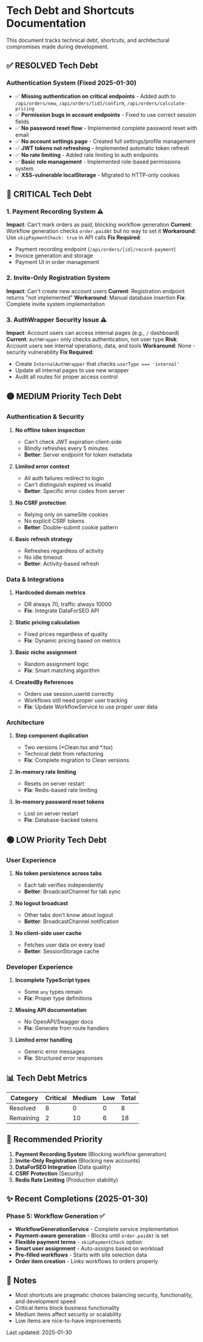 # Tech Debt and Shortcuts Documentation

This document tracks technical debt, shortcuts, and architectural compromises made during development.

## ✅ RESOLVED Tech Debt

### Authentication System (Fixed 2025-01-30)
- ✅ **Missing authentication on critical endpoints** - Added auth to `/api/orders/new`, `/api/orders/[id]/confirm`, `/api/orders/calculate-pricing`
- ✅ **Permission bugs in account endpoints** - Fixed to use correct session fields
- ✅ **No password reset flow** - Implemented complete password reset with email
- ✅ **No account settings page** - Created full settings/profile management
- ✅ **JWT tokens not refreshing** - Implemented automatic token refresh
- ✅ **No rate limiting** - Added rate limiting to auth endpoints  
- ✅ **Basic role management** - Implemented role-based permissions system
- ✅ **XSS-vulnerable localStorage** - Migrated to HTTP-only cookies

## 🔴 CRITICAL Tech Debt

### 1. Payment Recording System ⚠️
**Impact**: Can't mark orders as paid, blocking workflow generation
**Current**: Workflow generation checks `order.paidAt` but no way to set it
**Workaround**: Use `skipPaymentCheck: true` in API calls
**Fix Required**:
- Payment recording endpoint (`/api/orders/[id]/record-payment`)
- Invoice generation and storage
- Payment UI in order management

### 2. Invite-Only Registration System
**Impact**: Can't create new account users
**Current**: Registration endpoint returns "not implemented"
**Workaround**: Manual database insertion
**Fix**: Complete invite system implementation

### 3. AuthWrapper Security Issue ⚠️
**Impact**: Account users can access internal pages (e.g., `/` dashboard)
**Current**: `AuthWrapper` only checks authentication, not user type
**Risk**: Account users see internal operations, data, and tools
**Workaround**: None - security vulnerability
**Fix Required**:
- Create `InternalAuthWrapper` that checks `userType === 'internal'`
- Update all internal pages to use new wrapper
- Audit all routes for proper access control

## 🟡 MEDIUM Priority Tech Debt

### Authentication & Security
1. **No offline token inspection**
   - Can't check JWT expiration client-side
   - Blindly refreshes every 5 minutes
   - **Better**: Server endpoint for token metadata

2. **Limited error context**
   - All auth failures redirect to login
   - Can't distinguish expired vs invalid
   - **Better**: Specific error codes from server

3. **No CSRF protection**
   - Relying only on sameSite cookies
   - No explicit CSRF tokens
   - **Better**: Double-submit cookie pattern

4. **Basic refresh strategy**
   - Refreshes regardless of activity
   - No idle timeout
   - **Better**: Activity-based refresh

### Data & Integrations
1. **Hardcoded domain metrics**
   - DR always 70, traffic always 10000
   - **Fix**: Integrate DataForSEO API

2. **Static pricing calculation**
   - Fixed prices regardless of quality
   - **Fix**: Dynamic pricing based on metrics

3. **Basic niche assignment**
   - Random assignment logic
   - **Fix**: Smart matching algorithm

4. **CreatedBy References** 
   - Orders use session.userId correctly
   - Workflows still need proper user tracking
   - **Fix**: Update WorkflowService to use proper user data

### Architecture
1. **Step component duplication**
   - Two versions (*Clean.tsx and *.tsx)
   - Technical debt from refactoring
   - **Fix**: Complete migration to Clean versions

2. **In-memory rate limiting**
   - Resets on server restart
   - **Fix**: Redis-based rate limiting

3. **In-memory password reset tokens**
   - Lost on server restart
   - **Fix**: Database-backed tokens

## 🟢 LOW Priority Tech Debt

### User Experience
1. **No token persistence across tabs**
   - Each tab verifies independently
   - **Better**: BroadcastChannel for tab sync

2. **No logout broadcast**
   - Other tabs don't know about logout
   - **Better**: BroadcastChannel notification

3. **No client-side user cache**
   - Fetches user data on every load
   - **Better**: SessionStorage cache

### Developer Experience
1. **Incomplete TypeScript types**
   - Some `any` types remain
   - **Fix**: Proper type definitions

2. **Missing API documentation**
   - No OpenAPI/Swagger docs
   - **Fix**: Generate from route handlers

3. **Limited error handling**
   - Generic error messages
   - **Fix**: Structured error responses

## 📊 Tech Debt Metrics

| Category | Critical | Medium | Low | Total |
|----------|----------|--------|-----|-------|
| Resolved | 8 | 0 | 0 | 8 |
| Remaining | 2 | 10 | 6 | 18 |

## 🚀 Recommended Priority

1. **Payment Recording System** (Blocking workflow generation)
2. **Invite-Only Registration** (Blocking new accounts)
3. **DataForSEO Integration** (Data quality)
4. **CSRF Protection** (Security)
5. **Redis Rate Limiting** (Production stability)

## ✨ Recent Completions (2025-01-30)

### Phase 5: Workflow Generation ✅
- **WorkflowGenerationService** - Complete service implementation
- **Payment-aware generation** - Blocks until `order.paidAt` is set
- **Flexible payment terms** - `skipPaymentCheck` option
- **Smart user assignment** - Auto-assigns based on workload
- **Pre-filled workflows** - Starts with site selection data
- **Order item creation** - Links workflows to orders properly

## 📝 Notes

- Most shortcuts are pragmatic choices balancing security, functionality, and development speed
- Critical items block business functionality
- Medium items affect security or scalability
- Low items are nice-to-have improvements

Last updated: 2025-01-30